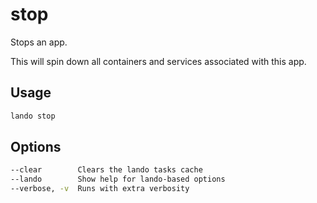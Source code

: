 stop
====

Stops an app.

This will spin down all containers and services associated with this app.

Usage
-----

```bash
lando stop
```

Options
-------

```bash
--clear        Clears the lando tasks cache
--lando        Show help for lando-based options
--verbose, -v  Runs with extra verbosity
```
